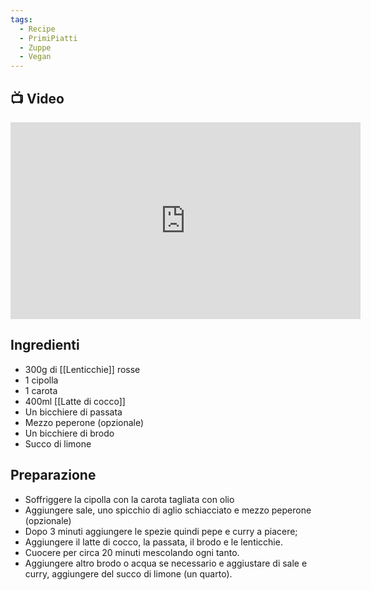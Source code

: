 ```yaml
---
tags:
  - Recipe
  - PrimiPiatti
  - Zuppe
  - Vegan
---
```

## 📺 Video

<div class="iframe-container">
  <iframe width="560" height="315" src="https://www.youtube.com/embed/Wq6B35BNjCI" title="YouTube video player" frameborder="0" allow="accelerometer; autoplay; clipboard-write; encrypted-media; gyroscope; picture-in-picture" allowfullscreen></iframe>
</div>

## Ingredienti
* 300g di [[Lenticchie]] rosse
* 1 cipolla
* 1 carota
* 400ml [[Latte di cocco]]
* Un bicchiere di passata
* Mezzo peperone (opzionale)
* Un bicchiere di brodo
* Succo di limone

## Preparazione
* Soffriggere la cipolla con la carota tagliata con olio
* Aggiungere sale, uno spicchio di aglio schiacciato e mezzo peperone (opzionale)
* Dopo 3 minuti aggiungere le spezie quindi pepe e curry a piacere;
* Aggiungere il latte di cocco, la passata, il brodo e le lenticchie.
* Cuocere per circa 20 minuti mescolando ogni tanto.
* Aggiungere altro brodo o acqua se necessario e aggiustare di sale e curry, aggiungere del succo di limone (un quarto).